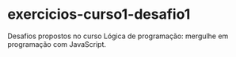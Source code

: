 # exercicios-curso1-desafio1
Desafios propostos no curso Lógica de programação: mergulhe em programação com JavaScript.
